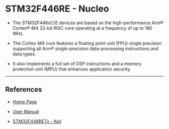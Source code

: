 # STM32F446RE - Nucleo

* The STM32F446xC/E devices are based on the high-performance Arm® Cortex®-M4 32-bit RISC core operating at a frequency of up to 180 MHz. 

* The Cortex-M4 core features a floating point unit (FPU) single precision supporting all Arm® single-precision data-processing instructions and data types. 

* It also implements a full set of DSP instructions and a memory protection unit (MPU) that enhances application security.

---

## References

* [Home Page](https://www.st.com/en/microcontrollers-microprocessors/stm32f446re.html)

* [User Manual](https://www.st.com/resource/en/datasheet/stm32f446re.pdf)

* [STM32F446RETx - Keil](http://www.keil.com/dd2/stmicroelectronics/stm32f446retx/)